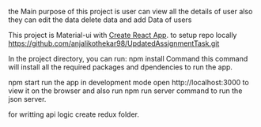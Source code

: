 the Main purpose of this project is user can view all the details of user also they can edit the data delete data and add Data of users

This project is Material-ui with [Create React App](https://github.com/facebook/create-react-app).
to setup repo locally https://github.com/anjalikothekar98/UpdatedAssignmentTask.git


In the project directory, you can run: npm install Command this command will install all the required packages and dpendencies to run the app.

npm start run the app in development mode open http://localhost:3000 to view it on the browser and also
run npm run server command to run the json server.

for writting api logic create redux folder.
